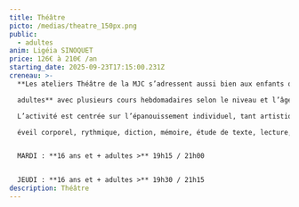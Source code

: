 ```yaml
---
title: Théâtre
picto: /medias/theatre_150px.png
public:
  - adultes
anim: Ligéia SINOQUET
price: 126€ à 210€ /an
starting_date: 2025-09-23T17:15:00.231Z
creneau: >-
  **Les ateliers Théâtre de la MJC s’adressent aussi bien aux enfants qu’aux 

  adultes** avec plusieurs cours hebdomadaires selon le niveau et l’âge des participants.\

  L’activité est centrée sur l’épanouissement individuel, tant artistique qu’intellectuel : 

  éveil corporel, rythmique, diction, mémoire, étude de texte, lecture, déplacements...


  MARDI : **16 ans et + adultes >** 19h15 / 21h00


  JEUDI : **16 ans et + adultes >** 19h30 / 21h15
description: Théâtre
---
```

